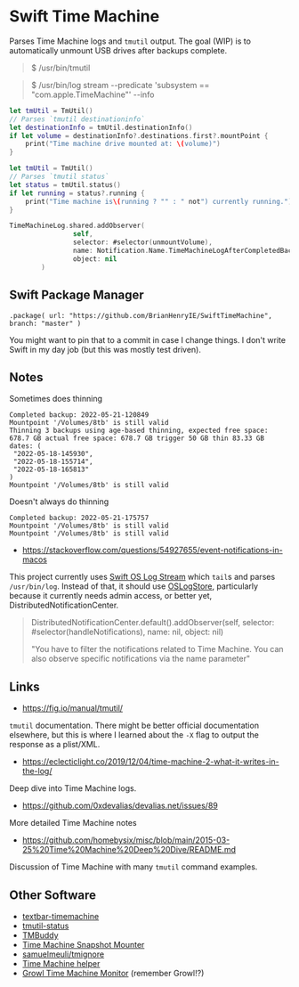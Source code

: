 # Swift Time Machine

Parses Time Machine logs and `tmutil` output. The goal (WIP) is to automatically unmount USB drives after backups complete.

> $ /usr/bin/tmutil 

> $ /usr/bin/log stream --predicate 'subsystem == "com.apple.TimeMachine"' --info


```swift
let tmUtil = TmUtil()
// Parses `tmutil destinationinfo`
let destinationInfo = tmUtil.destinationInfo()
if let volume = destinationInfo?.destinations.first?.mountPoint {
    print("Time machine drive mounted at: \(volume)")
}
```

```swift
let tmUtil = TmUtil()
// Parses `tmutil status`
let status = tmUtil.status()
if let running = status?.running {
    print("Time machine is\(running ? "" : " not") currently running.")
}
```

```swift
TimeMachineLog.shared.addObserver(
                self,
                selector: #selector(unmountVolume),
                name: Notification.Name.TimeMachineLogAfterCompletedBackup,
                object: nil
        )
```

## Swift Package Manager

```
.package( url: "https://github.com/BrianHenryIE/SwiftTimeMachine", branch: "master" )
```

You might want to pin that to a commit in case I change things. I don't write Swift in my day job (but this was mostly test driven).

## Notes

Sometimes does thinning
```
Completed backup: 2022-05-21-120849
Mountpoint '/Volumes/8tb' is still valid
Thinning 3 backups using age-based thinning, expected free space: 678.7 GB actual free space: 678.7 GB trigger 50 GB thin 83.33 GB dates: (
 "2022-05-18-145930",
 "2022-05-18-155714",
 "2022-05-18-165813"
)
Mountpoint '/Volumes/8tb' is still valid
```

Doesn't always do thinning
```
Completed backup: 2022-05-21-175757
Mountpoint '/Volumes/8tb' is still valid
Mountpoint '/Volumes/8tb' is still valid
```


* https://stackoverflow.com/questions/54927655/event-notifications-in-macos

This project currently uses [Swift OS Log Stream](https://github.com/BrianHenryIE/BHSwiftOSLogStream) which `tail`s and parses `/usr/bin/log`. Instead of that, it should use [OSLogStore](https://developer.apple.com/documentation/oslog/oslogstore), particularly because it currently needs admin access, or better yet, DistributedNotificationCenter.

> DistributedNotificationCenter.default().addObserver(self, selector: #selector(handleNotifications), name: nil, object: nil)
>
> "You have to filter the notifications related to Time Machine. You can also observe specific notifications via the name parameter"

## Links

* https://fig.io/manual/tmutil/

`tmutil` documentation. There might be better official documentation elsewhere, but this is where I learned about the `-X` flag to output the response as a plist/XML.

* https://eclecticlight.co/2019/12/04/time-machine-2-what-it-writes-in-the-log/

Deep dive into Time Machine logs.

* https://github.com/0xdevalias/devalias.net/issues/89

More detailed Time Machine notes

* https://github.com/homebysix/misc/blob/main/2015-03-25%20Time%20Machine%20Deep%20Dive/README.md

Discussion of Time Machine with many `tmutil` command examples.

## Other Software

* [textbar-timemachine](https://github.com/tjluoma/textbar-timemachine)
* [tmutil-status](https://github.com/jsejcksn/tmutil-status)
* [TMBuddy](https://github.com/grigorye/TMBuddy)
* [Time Machine Snapshot Mounter](https://github.com/glessard/tmsm)
* [samuelmeuli/tmignore](https://github.com/samuelmeuli/tmignore)
* [Time Machine helper](https://github.com/tdilauro/tm)
* [Growl Time Machine Monitor](https://github.com/growl/growl/blob/master/Extras/HardwareGrowler/TimeMachineMonitor/HWGrowlTimeMachineMonitor.m) (remember Growl!?)

